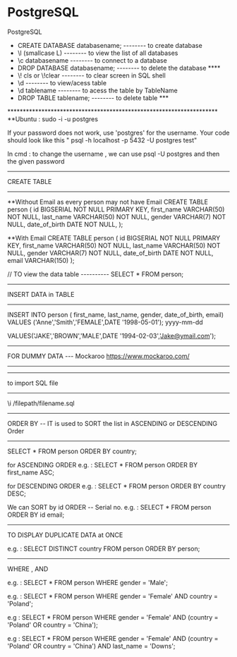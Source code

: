 # PostgreSQL
PostgreSQL
<ul>
<li>CREATE DATABASE databasename; -------- to create database
<li>\l (smallcase L)              -------- to view the list of all databases
<li>\c databasename               -------- to connect to a database
<li>DROP DATABASE databasename;   -------- to delete the database ****
<li>\! cls   or \!clear           -------- to clear screen in SQL shell
<li>\d                            -------- to view/acess table 
<li>\d tablename                  -------- to acess the table by TableName
<li>DROP TABLE tablename;         -------- to delete table ***

</ul>
********************************************************************
**Ubuntu : sudo -i -u postgres

If your password does not work, use 'postgres' for the username.  Your code should look like this " psql -h localhost -p 5432 -U postgres test"

In cmd : to change the username , we can use psql -U postgres and then the given password

********************************************************************
CREATE TABLE 
********************************************************************
**Without Email as every person may not have Email
CREATE TABLE person (
    id BIGSERIAL NOT NULL PRIMARY KEY,
    first_name VARCHAR(50) NOT NULL,
    last_name VARCHAR(50) NOT NULL,
    gender VARCHAR(7) NOT NULL,
    date_of_birth DATE NOT NULL,
);

**With Email
CREATE TABLE person (     id BIGSERIAL NOT NULL PRIMARY KEY,
    first_name VARCHAR(50) NOT NULL,
    last_name VARCHAR(50) NOT NULL,
    gender VARCHAR(7) NOT NULL,
    date_of_birth DATE NOT NULL,
    email VARCHAR(150)
);

// TO view the data table ----------
SELECT * FROM person;


****************************************************************************
INSERT DATA in TABLE
***************************************************************************

INSERT INTO person (
first_name,
last_name,
gender,
date_of_birth,
email)
VALUES ('Anne','Smith','FEMALE',DATE '1998-05-01');
                                      yyyy-mm-dd      

VALUES('JAKE','BROWN','MALE',DATE '1994-02-03','Jake@ymail.com');

********************************************************************
FOR DUMMY DATA --- Mockaroo
<a>https://www.mockaroo.com/</a>

**************************************************************************
***********************************************************************
to import SQL file 
*******************************************************************
\i /filepath/filename.sql


**********************************************************************
ORDER BY -- IT is used to SORT the list in ASCENDING or DESCENDING Order
***********************************************************************
SELECT * FROM person ORDER BY country;

for  ASCENDING ORDER
e.g. : SELECT * FROM person ORDER BY first_name ASC;

for DESCENDING ORDER
e.g. : SELECT * FROM person ORDER BY country DESC;

We can SORT by id ORDER -- Serial no.
e.g. : SELECT * FROM person ORDER BY id email;


******************************************************************
TO DISPLAY DUPLICATE DATA at ONCE

e.g. : SELECT DISTINCT country FROM person ORDER BY person;

*******************************************************************

WHERE , AND 

e.g. : SELECT * FROM person WHERE gender = 'Male';

e.g. : SELECT * FROM person WHERE gender = 'Female' AND country = 'Poland';

e.g : SELECT * FROM person WHERE gender = 'Female' AND (country = 'Poland' OR country = 'China');

e.g : SELECT * FROM person WHERE gender = 'Female' AND (country = 'Poland' OR country = 'China') AND last_name = 'Downs';

